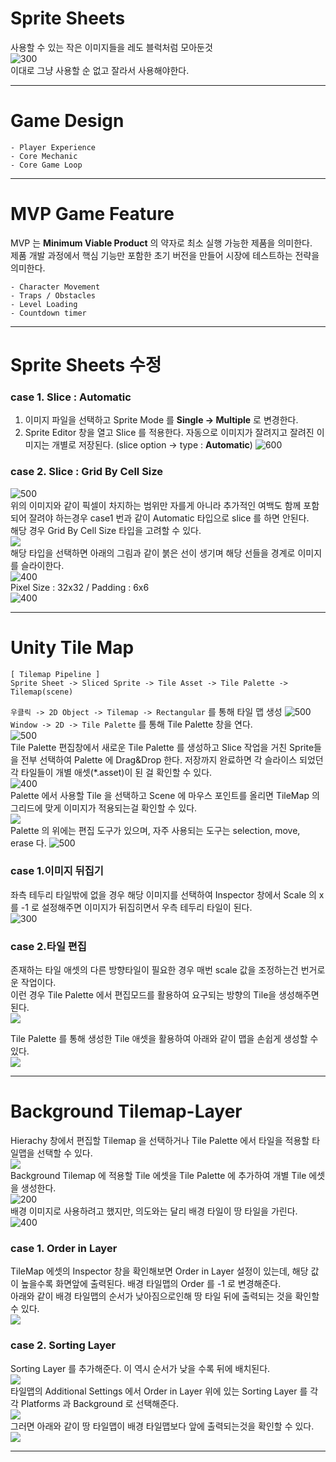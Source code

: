 # Sprite Sheets
사용할 수 있는 작은 이미지들을 레도 블럭처럼 모아둔것</br>
![300](./img/Pasted%20image%2020250529145414.png)</br>
이대로 그냥 사용할 순 없고 잘라서 사용해야한다.</br>

---
# Game Design
```
- Player Experience
- Core Mechanic
- Core Game Loop
```

---
# MVP Game Feature
MVP 는 **Minimum Viable Product** 의 약자로 최소 실행 가능한 제품을 의미한다.</br>
제품 개발 과정에서 핵심 기능만 포함한 초기 버전을 만들어 시장에 테스트하는 전략을 의미한다.</br>
```
- Character Movement
- Traps / Obstacles
- Level Loading
- Countdown timer
```

---
# Sprite Sheets 수정
### case 1. Slice : Automatic
1. 이미지 파일을 선택하고 Sprite Mode 를 **Single → Multiple** 로 변경한다.
2. Sprite Editor 창을 열고 Slice 를 적용한다.
	자동으로 이미지가 잘려지고 잘려진 이미지는 개별로 저장된다.
	(slice option → type : **Automatic**)
	![600](./img/Pasted%20image%2020250529150311.png)

### case 2. Slice : Grid By Cell Size 
![500](./img/Pasted%20image%2020250529150945.png)</br>
위의 이미지와 같이 픽셀이 차지하는 범위만 자를게 아니라 추가적인 여백도 함께 포함되어 잘려야 하는경우 case1 번과 같이 Automatic 타입으로 slice 를 하면 안된다.</br>
해당 경우 Grid By Cell Size 타입을 고려할 수 있다.</br>
![](./img/Pasted%20image%2020250529151302.png)</br>
해당 타입을 선택하면 아래의 그림과 같이 붉은 선이 생기며 해당 선들을 경계로 이미지를 슬라이한다.</br>
![400](./img/Pasted%20image%2020250529151504.png)</br>
Pixel Size : 32x32 / Padding : 6x6</br>
![400](./img/Pasted%20image%2020250529152127.png)</br>

---
# Unity Tile Map
```
[ Tilemap Pipeline ]
Sprite Sheet -> Sliced Sprite -> Tile Asset -> Tile Palette -> Tilemap(scene)
```
`우클릭 -> 2D Object -> Tilemap -> Rectangular` 를 통해 타일 맵 생성
![500](./img/Pasted%20image%2020250529154720.png)</br>
`Window -> 2D -> Tile Palette` 를 통해 Tile Palette 창을 연다.</br>
![500](./img/Pasted%20image%2020250529154935.png)</br>
Tile Palette 편집창에서 새로운 Tile Palette 를 생성하고 Slice 작업을 거친 Sprite들을 전부 선택하여 Palette 에 Drag&Drop 한다. 저장까지 완료하면 각 슬라이스 되었던 각 타일들이 개별 애셋(\*.asset)이 된 걸 확인할 수 있다.</br>
![400](./img/Pasted%20image%2020250529162343.png)</br>
Palette 에서 사용할 Tile 을 선택하고 Scene 에 마우스 포인트를 올리면 TileMap 의 그리드에 맞게 이미지가 적용되는걸 확인할 수 있다.</br>
![](./img/Pasted%20image%2020250529162517.png)</br>
Palette 의 위에는 편집 도구가 있으며, 자주 사용되는 도구는 selection, move, erase 다.
![500](./img/Pasted%20image%2020250529163134.png)
### case 1.이미지 뒤집기
좌측 테두리 타일밖에 없을 경우 해당 이미지를 선택하여 Inspector 창에서 Scale 의 x 를 -1 로 설정해주면 이미지가 뒤집히면서 우측 테두리 타일이 된다.</br>
![300](./img/Pasted%20image%2020250529163439.png)</br>
### case 2.타일 편집
존재하는 타일 애셋의 다른 방향타일이 필요한 경우 매번 scale 값을 조정하는건 번거로운 작업이다.</br>
이런 경우 Tile Palette 에서 편집모드를 활용하여 요구되는 방향의 Tile을 생성해주면된다.</br>
![](Pasted%20image%2020250529164252.png)</br>

Tile Palette 를 통해 생성한 Tile 애셋을 활용하여 아래와 같이 맵을 손쉽게 생성할 수 있다.</br>
![](./img/Pasted%20image%2020250529165524.png)</br>

---
# Background Tilemap-Layer
Hierachy 창에서 편집할 Tilemap 을 선택하거나 Tile Palette 에서 타일을 적용할 타일맵을 선택할 수 있다.</br>
![](./img/Pasted%20image%2020250529170111.png)</br>
Background Tilemap 에 적용할 Tile 에셋을 Tile Palette 에 추가하여 개별 Tile 에셋을 생성한다.</br>
![200](./img/Pasted%20image%2020250529170503.png)</br>
배경 이미지로 사용하려고 했지만, 의도와는 달리 배경 타일이 땅 타일을 가린다.</br>
![400](./img/Pasted%20image%2020250529171554.png)</br>
### case 1. Order in Layer
TileMap 에셋의 Inspector 창을 확인해보면 Order in Layer 설정이 있는데, 해당 값이 높을수록 화면앞에 출력된다. 배경 타일맵의 Order 를 -1 로 변경해준다.</br>
아래와 같이 배경 타일맵의 순서가 낮아짐으로인해 땅 타일 뒤에 출력되는 것을 확인할 수 있다.</br>
![](./img/Pasted%20image%2020250529172034.png)</br>
### case 2. Sorting Layer
Sorting Layer 를 추가해준다. 이 역시 순서가 낮을 수록 뒤에 배치된다.</br>
![](./img/Pasted%20image%2020250529174632.png)</br>
타일맵의 Additional Settings 에서 Order in Layer 위에 있는 Sorting Layer 를 각각 Platforms 과 Background 로 선택해준다.</br>
![](./img/Pasted%20image%2020250529174735.png)</br>
그러면 아래와 같이 땅 타일맵이 배경 타일맵보다 앞에 출력되는것을 확인할 수 있다.</br>
![](./img/Pasted%20image%2020250529172034.png)</br>

---





